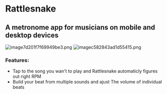 # Rattlesnake
## A metronome app for musicians on mobile and desktop devices

![image7d201f7f69949be3.png](https://www.imgload.org/images/image7d201f7f69949be3.png)
![imagec582843ad1d55415.png](https://www.imgload.org/images/imagec582843ad1d55415.png)

### Features:
- Tap to the song you wan't to play and Rattlesnake automaticly figures out right RPM
- Build your beat from multiple sounds and ajust The volume of individual beats